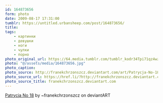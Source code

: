 ```yaml
---
id: 164873656
form: photo
date: 2009-08-17 17:31:00
tumblr: https://untitled.urbansheep.com/post/164873656/
title:
tags:
    - картинки
    - девушки
    - ноги
    - чулки
    - порно
photo_original_url: https://64.media.tumblr.com/tumblr_kodr34Tpi71qz4wzio1_1280.jpg
photo: "@/assets/media/164873656.jpg"
photo_caption:
photo_source: http://franekchrzonszcz.deviantart.com/art/Patrycja-No-18-124277138
photo_source_url: https://href.li/?http://franekchrzonszcz.deviantart.com/art/Patrycja-No-18-124277138
photo_source_title: franekchrzonszcz.deviantart.com
---
```


<p><a href="http://franekchrzonszcz.deviantart.com/art/Patrycja-No-18-124277138">Patrycja No 18</a> by ~franekchrzonszcz on deviantART</p>
